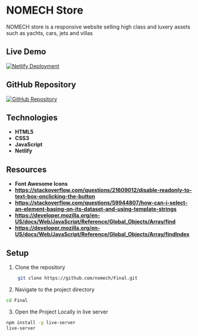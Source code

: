 # NOMECH Store

NOMECH store is a responsive website selling high class and luxery assets such as yachts, cars, jets and villas

## Live Demo

[![Netlify Deployment](https://img.shields.io/badge/Deploy-on%20Netlify-brightgreen)](https://nomech-store.netlify.app/)

## GitHub Repository

[![GitHub Repository](https://img.shields.io/badge/GitHub-Repo-blue)](https://github.com/nomech/Final/tree/main/src/js)

## Technologies

- **HTML5**
- **CSS3**
- **JavaScript**
- **Netlify**

## Resources 
- **Font Awesome Icons**
- **https://stackoverflow.com/questions/21609012/disable-readonly-to-text-box-onclicking-the-button**
- **https://stackoverflow.com/questions/59944807/how-can-i-select-an-element-basing-on-its-dataset-and-using-template-strings**
- **https://developer.mozilla.org/en-US/docs/Web/JavaScript/Reference/Global_Objects/Array/find**
- **https://developer.mozilla.org/en-US/docs/Web/JavaScript/Reference/Global_Objects/Array/findIndex**

## Setup

1. Clone the repository
    ```bash
     git clone https://github.com/nomech/Final.git
    ```
2. Navigate to the project directory
```bash
cd Final
```
3. Open the Project Locally in live server
 
 ```bash
 npm install -g live-server
 live-server

 ```